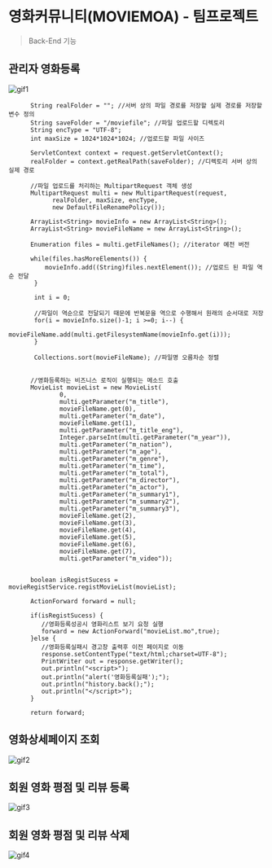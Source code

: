 # 영화커뮤니티(MOVIEMOA) - 팀프로젝트

><p>Back-End 기능</p>


## 관리자 영화등록
![gif1](https://user-images.githubusercontent.com/68000697/105953491-9aa8cc00-60b6-11eb-8993-f3784ca085b8.gif)

```
      String realFolder = ""; //서버 상의 파일 경로를 저장할 실제 경로를 저장할 변수 정의
      String saveFolder = "/moviefile"; //파일 업로드할 디렉토리
      String encType = "UTF-8";
      int maxSize = 1024*1024*1024; //업로드할 파일 사이즈
      
      ServletContext context = request.getServletContext();
      realFolder = context.getRealPath(saveFolder); //디렉토리 서버 상의 실제 경로
      
      //파일 업로드를 처리하는 MultipartRequest 객체 생성
      MultipartRequest multi = new MultipartRequest(request,
            realFolder, maxSize, encType,
            new DefaultFileRenamePolicy());
      
      ArrayList<String> movieInfo = new ArrayList<String>();
      ArrayList<String> movieFileName = new ArrayList<String>();
      
      Enumeration files = multi.getFileNames(); //iterator 예전 버전
      
      while(files.hasMoreElements()) {
    	  movieInfo.add((String)files.nextElement()); //업로드 된 파일 역순 전달
       }
       
       int i = 0;
       
       //파일이 역순으로 전달되기 때문에 반복문을 역으로 수행해서 원래의 순서대로 저장
       for(i = movieInfo.size()-1; i >=0; i--) {
    	   movieFileName.add(multi.getFilesystemName(movieInfo.get(i)));
       }
      
       Collections.sort(movieFileName); //파일명 오름차순 정렬
          
     
      //영화등록하는 비즈니스 로직이 실행되는 메소드 호출
      MovieList movieList = new MovieList(
              0, 
              multi.getParameter("m_title"), 
              movieFileName.get(0),  
              multi.getParameter("m_date"),
              movieFileName.get(1),
              multi.getParameter("m_title_eng"),
              Integer.parseInt(multi.getParameter("m_year")),
              multi.getParameter("m_nation"),
              multi.getParameter("m_age"),
              multi.getParameter("m_genre"),
              multi.getParameter("m_time"),
              multi.getParameter("m_total"),
              multi.getParameter("m_director"),
              multi.getParameter("m_actor"),
              multi.getParameter("m_summary1"),
              multi.getParameter("m_summary2"),
              multi.getParameter("m_summary3"),
              movieFileName.get(2),
              movieFileName.get(3),
              movieFileName.get(4),
              movieFileName.get(5),
              movieFileName.get(6),
              movieFileName.get(7),
              multi.getParameter("m_video"));
      
      
      boolean isRegistSucess = movieRegistService.registMovieList(movieList);
      
      ActionForward forward = null;
      
      if(isRegistSucess) {
    	 //영화등록성공시 영화리스트 보기 요청 실행
         forward = new ActionForward("movieList.mo",true);
      }else {
    	 //영화등록실패시 경고창 출력후 이전 페이지로 이동
         response.setContentType("text/html;charset=UTF-8");
         PrintWriter out = response.getWriter();
         out.println("<script>");
         out.println("alert('영화등록실패');");
         out.println("history.back();");
         out.println("</script>");
      }
      
      return forward;
```

## 영화상세페이지 조회
![gif2](https://user-images.githubusercontent.com/68000697/105954980-e3618480-60b8-11eb-8c86-2e4d635c587a.gif)

## 회원 영화 평점 및 리뷰 등록
![gif3](https://user-images.githubusercontent.com/68000697/105955782-253efa80-60ba-11eb-9267-e84e2529378b.gif)

## 회원 영화 평점 및 리뷰 삭제
![gif4](https://user-images.githubusercontent.com/68000697/105955946-66370f00-60ba-11eb-8885-ed67e35fad21.gif)
